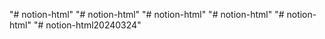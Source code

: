 "# notion-html" 
"# notion-html" 
"# notion-html" 
"# notion-html" 
"# notion-html" 
"# notion-html20240324" 
